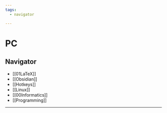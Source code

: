 ```yaml
---
tags:
  - navigator

---
```

# PC
## Navigator
- [[01LaTeX]]
- [[Obsidian]]
- [[Hotkeys]]
- [[Linux]]
- [[00Informatics]]
- [[Programming]]
***